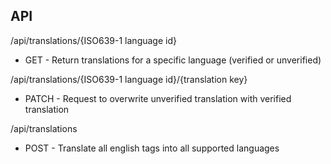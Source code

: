 ## API
/api/translations/{ISO639-1 language id}
- GET - Return translations for a specific language (verified or unverified)

/api/translations/{ISO639-1 language id}/{translation key}
- PATCH - Request to overwrite unverified translation with verified translation

/api/translations
- POST - Translate all english tags into all supported languages